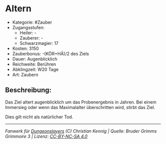 # Altern

- Kategorie: #Zauber
- Zugangsstufen:
  - Heiler: -
  - Zauberer: -
  - Schwarzmagier: 17
- Kosten: 3150
- Zauberbonus: -(KÖR+HÄ)/2 des Ziels
- Dauer: Augenblicklich
- Reichweite: Berühren
- Abklingzeit: W20 Tage
- Art: Zaubern

## Beschreibung:

Das Ziel altert augenblicklich um das Probenergebnis in Jahren. Bei einem Immersieg oder wenn das Maximalalter überschritten wird, stirbt das Ziel.

Dies gilt nicht als natürlicher Tod.

---

_Fanwerk für [Dungeonslayers](https://www.dungeonslayers.net/) (C) Christian Kennig | Quelle: Bruder Grimms Grimmoire 3 | Lizenz: [CC-BY-NC-SA 4.0](https://creativecommons.org/licenses/by-nc-sa/4.0/deed.de)_
